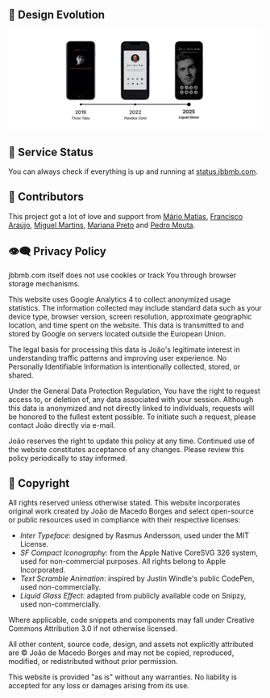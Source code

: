 ## 🎨 Design Evolution
<p align="center"><img src="static/assets/timeline.png"/></p>

## 🔌 Service Status
You can always check if everything is up and running at [status.jbbmb.com](http://status.jbbmb.com).

## 🫶 Contributors
This project got a lot of love and support from [Mário Matias](https://www.linkedin.com/in/jmamatias), [Francisco Araújo](https://www.linkedin.com/in/franciscoeparaujo), [Miguel Martins](https://instagram.com/miguelmartinsmm), [Mariana Preto](https://www.linkedin.com/in/mariana-preto) and [Pedro Mouta](https://www.linkedin.com/in/pedro-mouta-52080124a).

## 👁️‍🗨️ Privacy Policy
jbbmb.com itself does not use cookies or track You through browser storage mechanisms.

This website uses Google Analytics 4 to collect anonymized usage statistics. The information collected may include standard data such as your device type, browser version, screen resolution, approximate geographic location, and time spent on the website. This data is transmitted to and stored by Google on servers located outside the European Union.

The legal basis for processing this data is João's legitimate interest in understanding traffic patterns and improving user experience. No Personally Identifiable Information is intentionally collected, stored, or shared.

Under the General Data Protection Regulation, You have the right to request access to, or deletion of, any data associated with your session. Although this data is anonymized and not directly linked to individuals, requests will be honored to the fullest extent possible. To initiate such a request, please contact João directly via e-mail.

João reserves the right to update this policy at any time. Continued use of the website constitutes acceptance of any changes. Please review this policy periodically to stay informed.

## 📌 Copyright

All rights reserved unless otherwise stated. This website incorporates original work created by João de Macedo Borges and select open-source or public resources used in compliance with their respective licenses:
* *Inter Typeface*: designed by Rasmus Andersson, used under the MIT License.
* *SF Compact Iconography*: from the Apple Native CoreSVG 326 system, used for non-commercial purposes. All rights belong to Apple Incorporated.
* *Text Scramble Animation*: inspired by Justin Windle's public CodePen, used non-commercially.
* *Liquid Glass Effect*: adapted from publicly available code on Snipzy, used non-commercially.

Where applicable, code snippets and components may fall under Creative Commons Attribution 3.0 if not otherwise licensed.

All other content, source code, design, and assets not explicitly attributed are © João de Macedo Borges and may not be copied, reproduced, modified, or redistributed without prior permission.

This website is provided "as is" without any warranties. No liability is accepted for any loss or damages arising from its use.